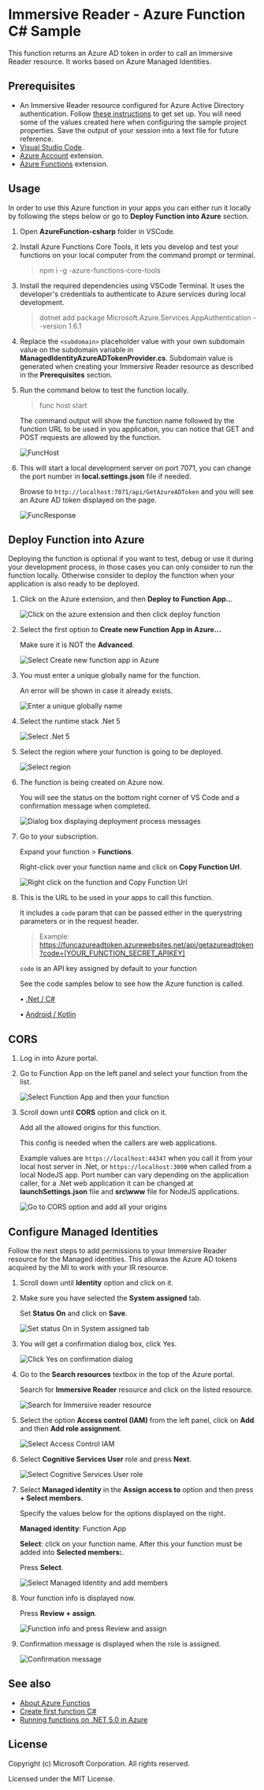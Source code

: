 # Immersive Reader - Azure Function C# Sample

This function returns an Azure AD token in order to call an Immersive Reader resource. It works based on Azure Managed Identities.

## Prerequisites

* An Immersive Reader resource configured for Azure Active Directory authentication. Follow [these instructions](https://docs.microsoft.com/azure/cognitive-services/immersive-reader/how-to-create-immersive-reader) to get set up. You will need some of the values created here when configuring the sample project properties. Save the output of your session into a text file for future reference.
* [Visual Studio Code](https://code.visualstudio.com/).
* [Azure Account](https://marketplace.visualstudio.com/items?itemName=ms-vscode.azure-account) extension.
* [Azure Functions](https://marketplace.visualstudio.com/items?itemName=ms-azuretools.vscode-azurefunctions) extension.

## Usage

In order to use this Azure function in your apps you can either run it locally by following the steps below or go to **Deploy Function into Azure** section.

1. Open **AzureFunction-csharp** folder in VSCode.

1. Install Azure Functions Core Tools, it lets you develop and test your functions on your local computer from the command prompt or terminal.

    > npm i -g -azure-functions-core-tools

1. Install the required dependencies using VSCode Terminal. It uses the developer's credentials to authenticate to Azure services during local development.

    > dotnet add package Microsoft.Azure.Services.AppAuthentication --version 1.6.1

1. Replace the `<subdomain>` placeholder value with your own subdomain value on the subdomain variable in **ManagedIdentityAzureADTokenProvider.cs**. Subdomain value is generated when creating your Immersive Reader resource as described in the **Prerequisites** section.

1. Run the command below to test the function locally.

    > func host start

    The command output will show the function name followed by the function URL to be used in you application, you can notice that GET and POST requests are allowed by the function.

    ![FuncHost](images/funchost.png)

1. This will start a local development server on port 7071, you can change the port number in **local.settings.json** file if needed.

    Browse to `http://localhost:7071/api/GetAzureADToken` and you will see an Azure AD token displayed on the page.

    ![FuncResponse](images/funcresponse.png)

## Deploy Function into Azure

Deploying the function is optional if you want to test, debug or use it during your development process, in those cases you can only consider to run the function locally. Otherwise consider to deploy the function when your application is also ready to be deployed.

1. Click on the Azure extension, and then **Deploy to Function App..**.

    ![Click on the azure extension and then click deploy function](images/azfunc1.png)

2. Select the first option to **Create new Function App in Azure…**

    Make sure it is NOT the **Advanced**.

    ![Select Create new function app in Azure](images/azfunc2.png)

3. You must enter a unique globally name for the function.

    An error will be shown in case it already exists.

    ![Enter a unique globally name](images/azfunc3.png)

4. Select the runtime stack .Net 5

    ![Select .Net 5](images/azfunc4.png)

5. Select the region where your function is going to be deployed.

    ![Select region](images/azfunc5.png)

6. The function is being created on Azure now.

    You will see the status on the bottom right corner of VS Code and a confirmation message when completed.

    ![Dialog box displaying deployment process messages](images/azfunc6.png)

7. Go to your subscription.

    Expand your function > **Functions**.

    Right-click over your function name and click on **Copy Function Url**.

    ![Right click on the function and Copy Function Url](images/azfunc7.png)

8. This is the URL to be used in your apps to call this function.

    It includes a `code` param that can be passed either in the querystring parameters or in the request header.

    > Example: https://funcazureadtoken.azurewebsites.net/api/getazureadtoken?code=[YOUR_FUNCTION_SECRET_APIKEY]

    `code` is an API key assigned by default to your function 

    See the code samples below to see how the Azure function is called.

    • [.Net / C#](https://github.com/microsoft/immersive-reader-sdk/tree/master/js/samples/quickstart-csharp-azfunction)

    • [Android / Kotlin](https://github.com/microsoft/immersive-reader-sdk/tree/master/js/samples/quickstart-kotlin-azfunction)

## CORS

1. Log in into Azure portal.

2. Go to Function App on the left panel and select your function from the list.

    ![Select Function App and then your function](images/azpor1.png)

3. Scroll down until **CORS** option and click on it.

    Add all the allowed origins for this function.

    This config is needed when the callers are web applications.

    Example values are `https://localhost:44347` when you call it from your local host server in .Net, or `https://localhost:3000` when called from a local NodeJS app. Port number can vary depending on the application caller, for a .Net web application it can be changed at **launchSettings.json** file and **src\www** file for NodeJS applications.

    ![Go to CORS option and add all your origins](images/azpor2.png)

## Configure Managed Identities

Follow the next steps to add permissions to your Immersive Reader resource for the Managed identities. This allowas the Azure AD tokens acquired by the MI to work with your IR resource.

1. Scroll down until **Identity** option and click on it.

2. Make sure you have selected the **System assigned** tab.

    Set **Status On** and click on **Save**.

    ![Set status On in System assigned tab](images/azid1.png)

3. You will get a confirmation dialog box, click Yes.

    ![Click Yes on confirmation dialog](images/azid2.png)

4. Go to the **Search resources** textbox in the top of the Azure portal.

    Search for **Immersive Reader** resource and click on the listed resource.

    ![Search for Immersive reader resource](images/azid3.png)

5. Select the option **Access control (IAM)** from the left panel, click on **Add** and then **Add role assignment**.

    ![Select Access Control IAM](images/azid4.png)

6. Select **Cognitive Services User** role and press **Next**.

    ![Select Cognitive Services User role](images/azid6.png)

7. Select **Managed identity** in the **Assign access to** option and then press **+ Select members**.

    Specify the values below for the options displayed on the right.

    **Managed identity**: Function App

    **Select**: click on your function name. After this your function must be added into **Selected members:**.

    Press **Select**.

    ![Select Managed Identity and add members](images/azid7.png)

8. Your function info is displayed now.

    Press **Review + assign**.

    ![Function info and press Review and assign](images/azid8.png)

9. Confirmation message is displayed when the role is assigned.

    ![Confirmation message](images/azid9.png)


## See also

* [About Azure Functios](https://docs.microsoft.com/en-us/azure/azure-functions/functions-overview)
* [Create first function C#](https://docs.microsoft.com/en-us/azure/azure-functions/create-first-function-vs-code-csharp?tabs=in-process&pivots=programming-runtime-functions-v3)
* [Running functions on .NET 5.0 in Azure](https://docs.microsoft.com/en-us/azure/azure-functions/dotnet-isolated-process-guide)

## License

Copyright (c) Microsoft Corporation. All rights reserved.

Licensed under the MIT License.

